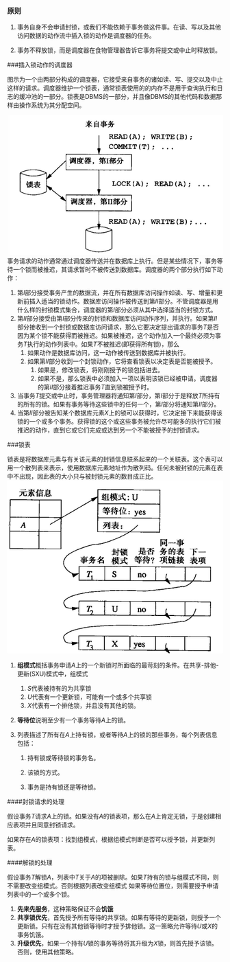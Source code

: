 ### 原则

1. 事务自身不会申请封锁，或我们不能依赖于事务做这件事。在读、写以及其他访问数据的动作流中插入锁的动作是调度器的任务。

2. 事务不释放锁，而是调度器在食物管理器告诉它事务将提交或中止时释放锁。

###插入锁动作的调度器

图示为一个由两部分构成的调度器，它接受来自事务的诸如读、写、提交以及中止这样的请求。调度器维护一个锁表，通常锁表使用的的内存不是用于查询执行和日志的缓冲池的一部分。锁表是DBMS的一部分，并且像DBMS的其他代码和数据那样由操作系统为其分配空间。

![7-5](./7-5.jpeg)
事务请求的动作通常通过调度器传送并在数据库上执行。但是某些情况下，事务等待一个锁而被推迟，其请求暂时不被传送到数据库。调度器的两个部分执行如下动作：
1. 第$I$部分接受事务产生的数据流，并在所有数据库访问操作如读、写、增量和更新前插入适当的锁动作。数据库访问操作被传送到第$II$部分。不管调度器是用什么样的封锁模式集合，调度器的第$I$部分必须从其中选择适当的封锁方式。
2. 第$II$部分接受由第$I$部分传来的封锁和数据库访问动作序列，并执行。如果第$II$部分接收到一个封锁或数据库访问请求，那么它要决定提出请求的事务$T$是否因为某个锁不能获得而被推迟。如果被推迟，这个动作加入一个最终必须为事务$T$执行的动作列表中。如果$T$不被推迟(即获得所有锁)，那么
   1. 如果动作是数据库访问，这一动作被传送到数据库并被执行。
   2. 如果第$II$部分收到一个封锁动作，它将查看锁表以决定表是否能被授予。
      1. 如果是，修改锁表，将刚刚授予的锁包括进去。
      2. 如果不是，那么锁表中必须加入一项以表明该锁已经被申请。调度器的第$II$部分接着推迟事务$T$直到锁被授予时。
3. 当事务$T$提交或中止时，事务管理器将通知第$I$部分，第$I$部分于是释放$T$所持有的所有的锁。如果有事务等待这些锁中的任何一个，第$I$部分将通知第$II$部分。
4. 当第$II$部分被告知某个数据库元素$X$上的锁可以获得时，它决定接下来能获得该锁的一个或多个事务。获得锁的这个或这些事务被允许尽可能多的执行它们被推迟的动作，直到它或它们完成或达到另一个不能被授予的封锁请求。

###锁表

锁表是将数据库元素与有关该元素的封锁信息联系起来的一个关联表。这个表可以用一个散列表来表示，使用数据库元素地址作为散列码。任何未被封锁的元素在表中不出现，因此表的大小只与被封锁元素的数目成正比。
![7-5-2](./7-5-2.jpg)
1. **组模式**概括事务申请$A$上的一个新锁时所面临的最苛刻的条件。在共享-排他-更新(SXU)模式中，组模式
   1. $S$代表被持有的为共享锁
   2. $U$代表有一个更新锁，可能有一个或多个共享锁
   3. $X$代表有一个排他锁，并且没有其他的锁。

2. **等待位**说明至少有一个事务等待$A$上的锁。

3. 列表描述了所有在$A$上持有锁，或者等待$A$上的锁的那些事务，每个列表信息包括：

   1. 持有锁或等待锁的事务名。

   2. 该锁的方式。

   3. 事务是持有锁还是等待锁。

####封锁请求的处理

假设事务$T$请求$A$上的锁。如果没有$A$的锁表项，那么在$A$上肯定无锁，于是创建相应表项并且同意封锁请求。

如果存在$A$的锁表项：找到组模式，根据组模式判断是否可以授予锁，并更新列表。

####解锁的处理

假设事务$T$解锁$A$，列表中$T$关于$A$的项被删除。如果$T$持有的锁与组模式不同，则不需要改变组模式。否则根据列表改变组模式
如果等待位置位，则需要授予申请列表中的一个或多个锁。
1. **先来先服务**，这种策略保证不会**饥饿**
2. **共享锁优先**，首先授予所有等待的共享锁。如果有等待的更新锁，则授予一个更新锁。只有在没有其他锁等待时才授予排他锁。这一策略允许等待$U$或$X$的事务饥饿。
3. **升级优先**，如果一个持有$U$锁的事务等待将其升级为$X$锁，则首先授予该锁。否则，使用其他策略。